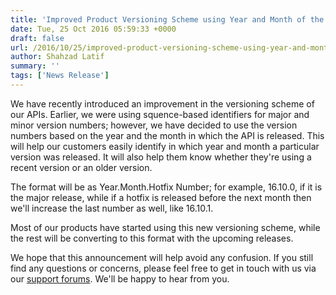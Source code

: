 ```yaml
---
title: 'Improved Product Versioning Scheme using Year and Month of the Release'
date: Tue, 25 Oct 2016 05:59:33 +0000
draft: false
url: /2016/10/25/improved-product-versioning-scheme-using-year-and-month-of-the-release/
author: Shahzad Latif
summary: ''
tags: ['News Release']
---
```


We have recently introduced an improvement in the versioning scheme of our APIs. Earlier, we were using squence-based identifiers for major and minor version numbers; however, we have decided to use the version numbers based on the year and the month in which the API is released. This will help our customers easily identify in which year and month a particular version was released. It will also help them know whether they're using a recent version or an older version.

The format will be as Year.Month.Hotfix Number; for example, 16.10.0, if it is the major release, while if a hotfix is released before the next month then we'll increase the last number as well, like 16.10.1.

Most of our products have started using this new versioning scheme, while the rest will be converting to this format with the upcoming releases.

We hope that this announcement will help avoid any confusion. If you still find any questions or concerns, please feel free to get in touch with us via our [support forums][1]. We'll be happy to hear from you.




[1]: http://forum.aspose.com



